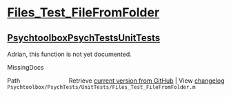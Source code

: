 # [Files_Test_FileFromFolder](Files_Test_FileFromFolder)
## [Psychtoolbox](Psychtoolbox)[PsychTests](PsychTests)[UnitTests](UnitTests)

Adrian, this function is not yet documented.


 MissingDocs



<div class="code_header" style="text-align:right;">
  <span style="float:left;">Path&nbsp;&nbsp;</span> <span class="counter">Retrieve <a href=
  "https://raw.github.com/Psychtoolbox-3/Psychtoolbox-3/beta/Psychtoolbox/PsychTests/UnitTests/Files_Test_FileFromFolder.m">current version from GitHub</a> | View <a href=
  "https://github.com/Psychtoolbox-3/Psychtoolbox-3/commits/beta/Psychtoolbox/PsychTests/UnitTests/Files_Test_FileFromFolder.m">changelog</a></span>
</div>
<div class="code">
  <code>Psychtoolbox/PsychTests/UnitTests/Files_Test_FileFromFolder.m</code>
</div>

